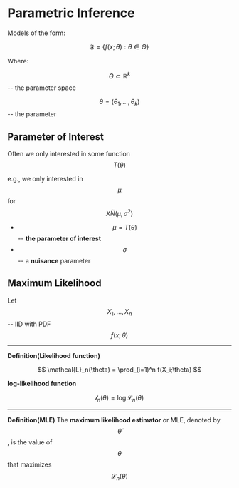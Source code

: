 # Parametric Inference

Models of the form:

$$\mathfrak{F} = \{f(x; \theta): \theta \in \Theta \}$$

Where:

$$\Theta \subset \mathbb{R}^k$$ -- the parameter space

$$\theta = (\theta_1, ..., \theta_k)$$ -- the parameter


## Parameter of Interest

Often we only interested in some function $$T(\theta)$$

e.g., we only interested in $$\mu$$ for $$X\tilde N(\mu, \sigma^2)$$

* $$\mu = T(\theta)$$ -- **the parameter of interest**
* $$\sigma$$ -- a **nuisance** parameter

## Maximum Likelihood

Let $$X_1, ..., X_n$$ -- IID with PDF $$f(x;\theta)$$

---

**Definition(Likelihood function)**

$$
\mathcal{L}_n(\theta) = \prod_(i=1)^n f(X_i;\theta)
$$

**log-likelihood function**

$$\mathcal{l}_n(\theta) = \log \mathcal{L}_n(\theta)$$

---
**Definition(MLE)** The **maximum likelihood estimator** or MLE, denoted by 
$$\hat{\theta}$$, is the value of $$\theta$$ that maximizes $$\mathcal{L}_n(\theta)$$


